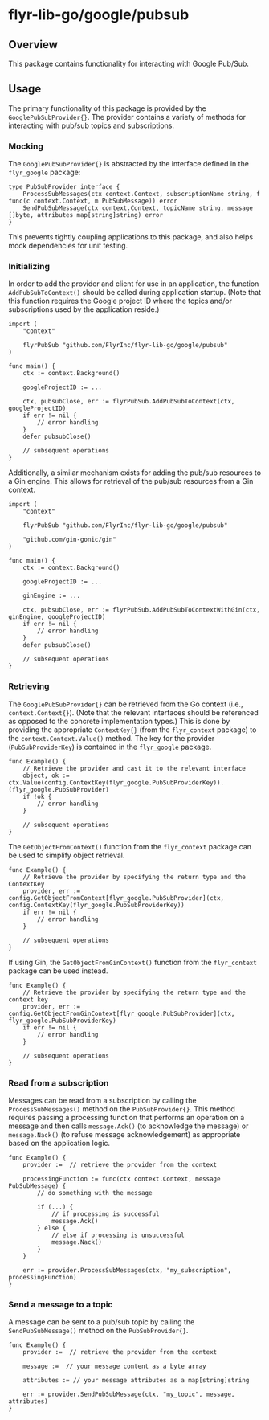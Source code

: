 # flyr-lib-go/google/pubsub

## Overview
This package contains functionality for interacting with Google Pub/Sub.

## Usage
The primary functionality of this package is provided by the `GooglePubSubProvider{}`. The provider contains a variety of methods for interacting with pub/sub topics and subscriptions.

### Mocking
The `GooglePubSubProvider{}` is abstracted by the interface defined in the `flyr_google` package:
```
type PubSubProvider interface {
	ProcessSubMessages(ctx context.Context, subscriptionName string, f func(c context.Context, m PubSubMessage)) error
	SendPubSubMessage(ctx context.Context, topicName string, message []byte, attributes map[string]string) error
}
```
This prevents tightly coupling applications to this package, and also helps mock dependencies for unit testing.

### Initializing
In order to add the provider and client for use in an application, the function `AddPubSubToContext()` should be called during application startup. (Note that this function requires the Google project ID where the topics and/or subscriptions used by the application reside.)
```
import (
	"context"

	flyrPubSub "github.com/FlyrInc/flyr-lib-go/google/pubsub"
)

func main() {
    ctx := context.Background()

    googleProjectID := ...

    ctx, pubsubClose, err := flyrPubSub.AddPubSubToContext(ctx, googleProjectID)
    if err != nil {
        // error handling
    }
    defer pubsubClose()

    // subsequent operations
}
```
Additionally, a similar mechanism exists for adding the pub/sub resources to a Gin engine. This allows for retrieval of the pub/sub resources from a Gin context.
```
import (
	"context"

	flyrPubSub "github.com/FlyrInc/flyr-lib-go/google/pubsub"

    "github.com/gin-gonic/gin"
)

func main() {
    ctx := context.Background()

    googleProjectID := ...

    ginEngine := ...

    ctx, pubsubClose, err := flyrPubSub.AddPubSubToContextWithGin(ctx, ginEngine, googleProjectID)
    if err != nil {
        // error handling
    }
    defer pubsubClose()

    // subsequent operations
}
```

### Retrieving
The `GooglePubSubProvider{}` can be retrieved from the Go context (i.e., `context.Context{}`). (Note that the relevant interfaces should be referenced as opposed to the concrete implementation types.) This is done by providing the appropriate `ContextKey{}` (from the `flyr_context` package) to the `context.Context.Value()` method. The key for the provider (`PubSubProviderKey`) is contained in the `flyr_google` package.
```
func Example() {
    // Retrieve the provider and cast it to the relevant interface
    object, ok := ctx.Value(config.ContextKey(flyr_google.PubSubProviderKey)).(flyr_google.PubSubProvider)
    if !ok {
		// error handling   
	}

    // subsequent operations
}
```
The `GetObjectFromContext()` function from the `flyr_context` package can be used to simplify object retrieval.
```
func Example() {
    // Retrieve the provider by specifying the return type and the ContextKey
    provider, err := config.GetObjectFromContext[flyr_google.PubSubProvider](ctx, config.ContextKey(flyr_google.PubSubProviderKey))
	if err != nil {
		// error handling
	}

    // subsequent operations
}
```
If using Gin, the `GetObjectFromGinContext()` function from the `flyr_context` package can be used instead.
```
func Example() {
    // Retrieve the provider by specifying the return type and the context key
    provider, err := config.GetObjectFromGinContext[flyr_google.PubSubProvider](ctx, flyr_google.PubSubProviderKey)
	if err != nil {
		// error handling
	}

    // subsequent operations
}
```

### Read from a subscription
Messages can be read from a subscription by calling the `ProcessSubMessages()` method on the `PubSubProvider{}`. This method requires passing a processing function that performs an operation on a message and then calls `message.Ack()` (to acknowledge the message) or `message.Nack()` (to refuse message acknowledgement) as appropriate based on the application logic.
```
func Example() {
    provider :=  // retrieve the provider from the context

    processingFunction := func(ctx context.Context, message PubSubMessage) {
        // do something with the message

        if (...) {
            // if processing is successful
            message.Ack()
        } else {
            // else if processing is unsuccessful
            message.Nack()
        }
    }

    err := provider.ProcessSubMessages(ctx, "my_subscription", processingFunction)
}
```

### Send a message to a topic
A message can be sent to a pub/sub topic by calling the `SendPubSubMessage()` method on the `PubSubProvider{}`.
```
func Example() {
    provider :=  // retrieve the provider from the context

    message :=  // your message content as a byte array

    attributes := // your message attributes as a map[string]string

    err := provider.SendPubSubMessage(ctx, "my_topic", message, attributes)
}
```
